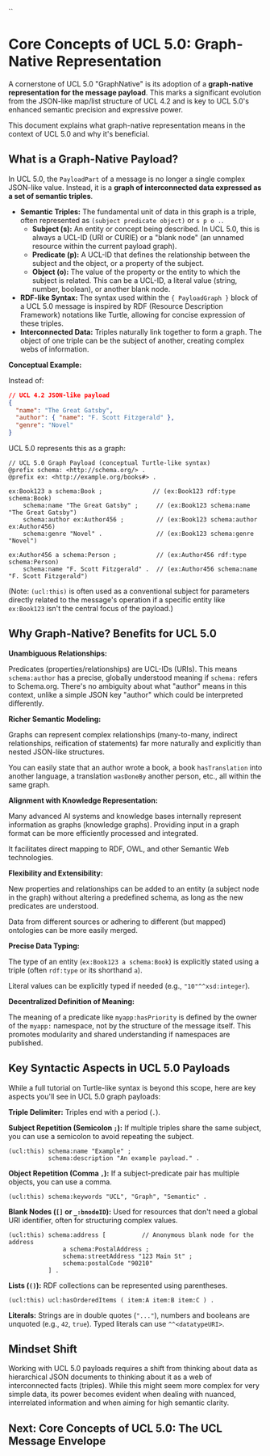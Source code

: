 ``
# Core Concepts of UCL 5.0: Graph-Native Representation

A cornerstone of UCL 5.0 "GraphNative" is its adoption of a **graph-native representation for the message payload**. This marks a significant evolution from the JSON-like map/list structure of UCL 4.2 and is key to UCL 5.0's enhanced semantic precision and expressive power.

This document explains what graph-native representation means in the context of UCL 5.0 and why it's beneficial.

## What is a Graph-Native Payload?

In UCL 5.0, the `PayloadPart` of a message is no longer a single complex JSON-like value. Instead, it is a **graph of interconnected data expressed as a set of semantic triples**.

*   **Semantic Triples:** The fundamental unit of data in this graph is a triple, often represented as `(subject predicate object)` or `s p o .`.
    *   **Subject (s):** An entity or concept being described. In UCL 5.0, this is always a UCL-ID (URI or CURIE) or a "blank node" (an unnamed resource within the current payload graph).
    *   **Predicate (p):** A UCL-ID that defines the relationship between the subject and the object, or a property of the subject.
    *   **Object (o):** The value of the property or the entity to which the subject is related. This can be a UCL-ID, a literal value (string, number, boolean), or another blank node.
*   **RDF-like Syntax:** The syntax used within the `{ PayloadGraph }` block of a UCL 5.0 message is inspired by RDF (Resource Description Framework) notations like Turtle, allowing for concise expression of these triples.
*   **Interconnected Data:** Triples naturally link together to form a graph. The object of one triple can be the subject of another, creating complex webs of information.

**Conceptual Example:**

Instead of:
```json
// UCL 4.2 JSON-like payload
{
  "name": "The Great Gatsby",
  "author": { "name": "F. Scott Fitzgerald" },
  "genre": "Novel"
}
```

UCL 5.0 represents this as a graph:

```turtle
// UCL 5.0 Graph Payload (conceptual Turtle-like syntax)
@prefix schema: <http://schema.org/> .
@prefix ex: <http://example.org/books#> .

ex:Book123 a schema:Book ;              // (ex:Book123 rdf:type schema:Book)
    schema:name "The Great Gatsby" ;     // (ex:Book123 schema:name "The Great Gatsby")
    schema:author ex:Author456 ;         // (ex:Book123 schema:author ex:Author456)
    schema:genre "Novel" .               // (ex:Book123 schema:genre "Novel")

ex:Author456 a schema:Person ;           // (ex:Author456 rdf:type schema:Person)
    schema:name "F. Scott Fitzgerald" .  // (ex:Author456 schema:name "F. Scott Fitzgerald")
```

(Note: `(ucl:this)` is often used as a conventional subject for parameters directly related to the message's operation if a specific entity like `ex:Book123` isn't the central focus of the payload.)

## Why Graph-Native? Benefits for UCL 5.0

**Unambiguous Relationships:**

Predicates (properties/relationships) are UCL-IDs (URIs). This means `schema:author` has a precise, globally understood meaning if `schema:` refers to Schema.org. There's no ambiguity about what "author" means in this context, unlike a simple JSON key "author" which could be interpreted differently.

**Richer Semantic Modeling:**

Graphs can represent complex relationships (many-to-many, indirect relationships, reification of statements) far more naturally and explicitly than nested JSON-like structures.

You can easily state that an author wrote a book, a book `hasTranslation` into another language, a translation `wasDoneBy` another person, etc., all within the same graph.

**Alignment with Knowledge Representation:**

Many advanced AI systems and knowledge bases internally represent information as graphs (knowledge graphs). Providing input in a graph format can be more efficiently processed and integrated.

It facilitates direct mapping to RDF, OWL, and other Semantic Web technologies.

**Flexibility and Extensibility:**

New properties and relationships can be added to an entity (a subject node in the graph) without altering a predefined schema, as long as the new predicates are understood.

Data from different sources or adhering to different (but mapped) ontologies can be more easily merged.

**Precise Data Typing:**

The type of an entity (`ex:Book123 a schema:Book`) is explicitly stated using a triple (often `rdf:type` or its shorthand `a`).

Literal values can be explicitly typed if needed (e.g., `"10"^^xsd:integer`).

**Decentralized Definition of Meaning:**

The meaning of a predicate like `myapp:hasPriority` is defined by the owner of the `myapp:` namespace, not by the structure of the message itself. This promotes modularity and shared understanding if namespaces are published.

## Key Syntactic Aspects in UCL 5.0 Payloads

While a full tutorial on Turtle-like syntax is beyond this scope, here are key aspects you'll see in UCL 5.0 graph payloads:

**Triple Delimiter:** Triples end with a period (`.`).

**Subject Repetition (Semicolon `;`):** If multiple triples share the same subject, you can use a semicolon to avoid repeating the subject.

```
(ucl:this) schema:name "Example" ;
           schema:description "An example payload." .
```

**Object Repetition (Comma `,`):** If a subject-predicate pair has multiple objects, you can use a comma.

```
(ucl:this) schema:keywords "UCL", "Graph", "Semantic" .
```

**Blank Nodes (`[]` or `_:bnodeID`):** Used for resources that don't need a global URI identifier, often for structuring complex values.

```
(ucl:this) schema:address [          // Anonymous blank node for the address
               a schema:PostalAddress ;
               schema:streetAddress "123 Main St" ;
               schema:postalCode "90210"
           ] .
```

**Lists (`()`):** RDF collections can be represented using parentheses.

```
(ucl:this) ucl:hasOrderedItems ( item:A item:B item:C ) .
```

**Literals:** Strings are in double quotes (`"..."`), numbers and booleans are unquoted (e.g., `42`, `true`). Typed literals can use `^^<datatypeURI>`.

## Mindset Shift

Working with UCL 5.0 payloads requires a shift from thinking about data as hierarchical JSON documents to thinking about it as a web of interconnected facts (triples). While this might seem more complex for very simple data, its power becomes evident when dealing with nuanced, interrelated information and when aiming for high semantic clarity.

## Next: Core Concepts of UCL 5.0: The UCL Message Envelope
```

